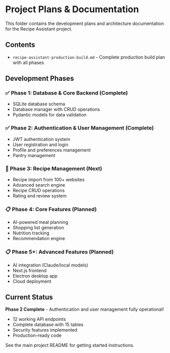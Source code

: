 # Project Plans & Documentation

This folder contains the development plans and architecture documentation for the Recipe Assistant project.

## Contents

- `recipe-assistant-production-build.md` - Complete production build plan with all phases

## Development Phases

### ✅ Phase 1: Database & Core Backend (Complete)
- SQLite database schema
- Database manager with CRUD operations
- Pydantic models for data validation

### ✅ Phase 2: Authentication & User Management (Complete)
- JWT authentication system
- User registration and login
- Profile and preferences management
- Pantry management

### 🚧 Phase 3: Recipe Management (Next)
- Recipe import from 100+ websites
- Advanced search engine
- Recipe CRUD operations
- Rating and review system

### 📋 Phase 4: Core Features (Planned)
- AI-powered meal planning
- Shopping list generation
- Nutrition tracking
- Recommendation engine

### 📋 Phase 5+: Advanced Features (Planned)
- AI integration (Claude/local models)
- Next.js frontend
- Electron desktop app
- Cloud deployment

## Current Status

**Phase 2 Complete** - Authentication and user management fully operational!
- 12 working API endpoints
- Complete database with 15 tables
- Security features implemented
- Production-ready code

See the main project README for getting started instructions.

